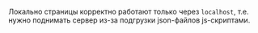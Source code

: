 Локально страницы корректно работают только через ```localhost```, т.е. нужно поднимать сервер из-за подгрузки json-файлов js-скриптами.

